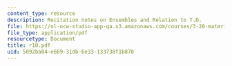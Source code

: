```yaml
---
content_type: resource
description: Recitation notes on Ensembles and Relation to T.D.
file: https://ol-ocw-studio-app-qa.s3.amazonaws.com/courses/3-20-materials-at-equilibrium-sma-5111-fall-2003/5092ba04e66931db6e33133738f1b870_r10.pdf
file_type: application/pdf
resourcetype: Document
title: r10.pdf
uid: 5092ba04-e669-31db-6e33-133738f1b870
---
```

